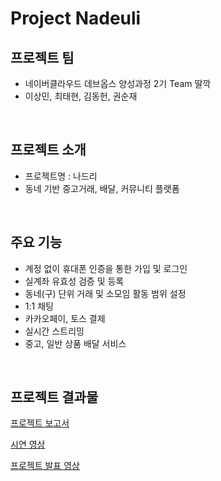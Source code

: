 # Project Nadeuli

## 프로젝트 팀
- 네이버클라우드 데브옵스 양성과정 2기 Team 딸깍
- 이상민, 최태현, 김동헌, 권순재
<br/>

## 프로젝트 소개
- 프로젝트명 : 나드리
- 동네 기반 중고거래, 배달, 커뮤니티 플랫폼
<br/>

## 주요 기능
- 계정 없이 휴대폰 인증을 통한 가입 및 로그인
- 실계좌 유효성 검증 및 등록
- 동네(구) 단위 거래 및 소모임 활동 범위 설정
- 1:1 채팅
- 카카오페이, 토스 결제
- 실시간 스트리밍
- 중고, 일반 상품 배달 서비스
<br/>

## 프로젝트 결과물
[프로젝트 보고서](https://1drv.ms/b/s!AkmVE01PN9F6jHF4uuRNhO1Jt-bw?e=9kKajg)

[시연 영상](https://youtu.be/-fIyGQvTGY0?si=BtVAGZerDh4eYcMr)

[프로젝트 발표 영상](https://youtu.be/sUVsJYrISaI?si=R-AKs90cHRfFlDP0)
